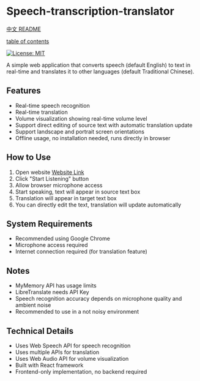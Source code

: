 # Speech-transcription-translator

[中文 README](README.md)

[table of contents](tableOfContents_EN.md)

[![License: MIT](https://img.shields.io/badge/License-MIT-yellow.svg)](LICENSE)

A simple web application that converts speech (default English) to text in real-time and translates it to other languages (default Traditional Chinese).

## Features

- Real-time speech recognition
- Real-time translation
- Volume visualization showing real-time volume level
- Support direct editing of source text with automatic translation update
- Support landscape and portrait screen orientations
- Offline usage, no installation needed, runs directly in browser

## How to Use

1. Open website [Website Link](https://onenok.github.io/Speech-transcription-translator/)
2. Click "Start Listening" button
3. Allow browser microphone access
4. Start speaking, text will appear in source text box
5. Translation will appear in target text box
6. You can directly edit the text, translation will update automatically

## System Requirements

- Recommended using Google Chrome
- Microphone access required
- Internet connection required (for translation feature)

## Notes

- MyMemory API has usage limits
- LibreTranslate needs API Key
- Speech recognition accuracy depends on microphone quality and ambient noise
- Recommended to use in a not noisy environment

## Technical Details

- Uses Web Speech API for speech recognition
- Uses multiple APIs for translation
- Uses Web Audio API for volume visualization
- Built with React framework
- Frontend-only implementation, no backend required
